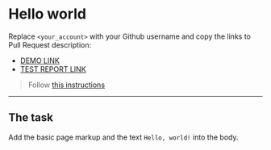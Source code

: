 # Hello world
Replace `<your_account>` with your Github username and copy the links to Pull Request description:
- [DEMO LINK](https://Sergei-Mak.github.io/layout_hello-world/)
- [TEST REPORT LINK](https://Sergei-Mak.github.io/layout_hello-world/report/html_report/)

> Follow [this instructions](https://mate-academy.github.io/layout_task-guideline/#how-to-solve-the-layout-tasks-on-github)
___

## The task 
Add the basic page markup and the text `Hello, world!` into the body.
